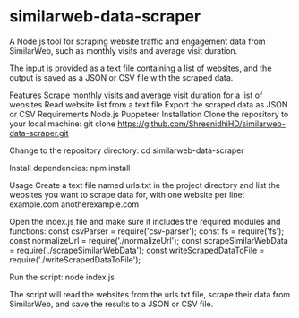 # similarweb-data-scraper
A Node.js tool for scraping website traffic and engagement data from SimilarWeb, such as monthly visits and average visit duration.

The input is provided as a text file containing a list of websites, and the output is saved as a JSON or CSV file with the scraped data.

Features
Scrape monthly visits and average visit duration for a list of websites
Read website list from a text file
Export the scraped data as JSON or CSV
Requirements
Node.js
Puppeteer
Installation
Clone the repository to your local machine:
git clone https://github.com/ShreenidhiHD/similarweb-data-scraper.git

Change to the repository directory:
cd similarweb-data-scraper

Install dependencies:
npm install

Usage
Create a text file named urls.txt in the project directory and list the websites you want to scrape data for, with one website per line:
example.com
anotherexample.com

Open the index.js file and make sure it includes the required modules and functions:
const csvParser = require('csv-parser');
const fs = require('fs');
const normalizeUrl = require('./normalizeUrl');
const scrapeSimilarWebData = require('./scrapeSimilarWebData');
const writeScrapedDataToFile = require('./writeScrapedDataToFile');

Run the script:
node index.js

The script will read the websites from the urls.txt file, scrape their data from SimilarWeb, and save the results to a JSON or CSV file.
